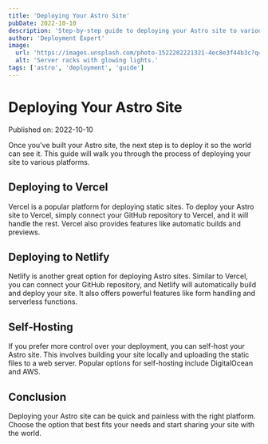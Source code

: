 ```yaml
---
title: 'Deploying Your Astro Site'
pubDate: 2022-10-10
description: 'Step-by-step guide to deploying your Astro site to various platforms.'
author: 'Deployment Expert'
image:
  url: 'https://images.unsplash.com/photo-1522202221321-4ec8e3f44b3c?q=80&w=2074&auto=format&fit=crop&ixlib=rb-4.0.3&ixid=M3wxMjA3fDB8MHxwaG90by1wYWdlfHx8fGVufDB8fHx8fA%3D%3D'
  alt: 'Server racks with glowing lights.'
tags: ['astro', 'deployment', 'guide']
---
```


# Deploying Your Astro Site

Published on: 2022-10-10

Once you've built your Astro site, the next step is to deploy it so the world can see it. This guide will walk you through the process of deploying your site to various platforms.

## Deploying to Vercel

Vercel is a popular platform for deploying static sites. To deploy your Astro site to Vercel, simply connect your GitHub repository to Vercel, and it will handle the rest. Vercel also provides features like automatic builds and previews.

## Deploying to Netlify

Netlify is another great option for deploying Astro sites. Similar to Vercel, you can connect your GitHub repository, and Netlify will automatically build and deploy your site. It also offers powerful features like form handling and serverless functions.

## Self-Hosting

If you prefer more control over your deployment, you can self-host your Astro site. This involves building your site locally and uploading the static files to a web server. Popular options for self-hosting include DigitalOcean and AWS.

## Conclusion

Deploying your Astro site can be quick and painless with the right platform. Choose the option that best fits your needs and start sharing your site with the world.
